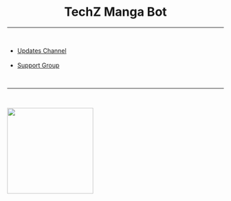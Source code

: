 <h1 align="center">TechZ Manga Bot</h1>
<hr>
<br>
<ul>
  <li><a href="t.me/TechZBots">Updates Channel</a></li><br>
  <li><a href="t.me/TechZBots_Support">Support Group</a></li>
</ul>
<br>
<hr>
<br>
<p><a href="https://heroku.com/deploy?template=https://github.com/AuraMoon55/Manga-DL-Bot.git"><img src="https://img.shields.io/badge/Deploy%20To%20Heroku-blueviolet?style=for-the-badge&logo=heroku" width="200"/></a></p>
    